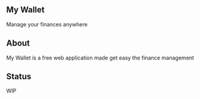 ##  My Wallet

Manage your finances anywhere

## About

My Wallet is a free web application made get easy the finance management

## Status

WIP